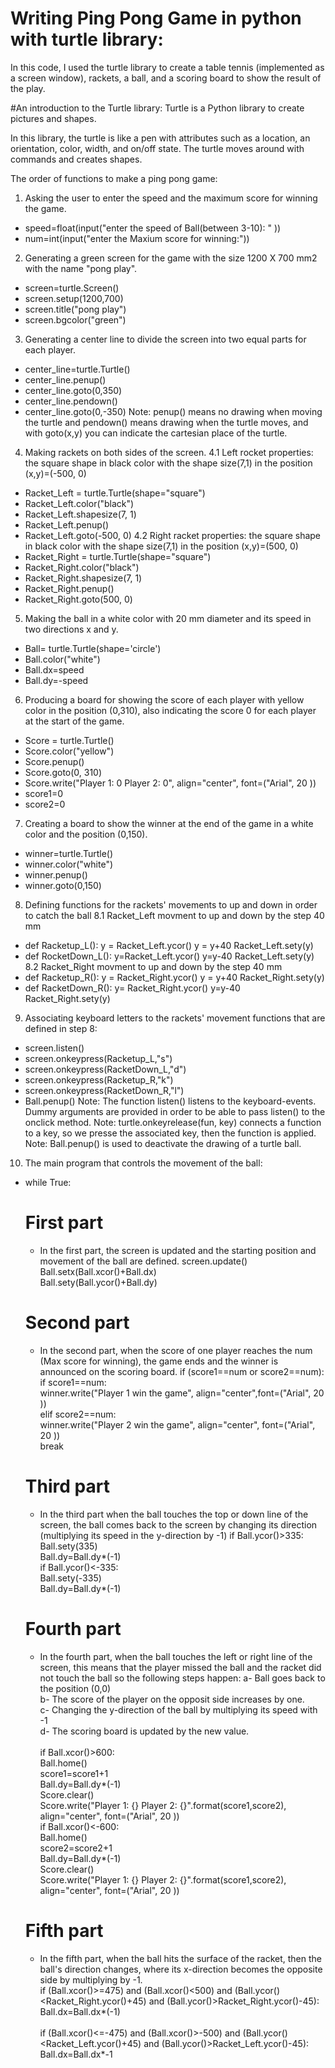 # Writing Ping Pong Game in python with turtle library:
In this code, I used the turtle library to create a table tennis (implemented as a screen window), rackets, a ball, and a scoring board to show the result of the play.

#An introduction to the Turtle library:
Turtle is a Python library to create pictures and shapes.
<!-- The onscreen pen that you use for drawing is called the turtle, this is what gives the library its name.-->
In this library, the turtle is like a pen with attributes such as a location, an orientation, color, width, and on/off state.
The turtle moves around with commands and creates shapes.
<!--In computer graphics, turtle graphics are vector graphics using a relative cursor upon a Cartesian plane. Turtle graphics is a feature of the Logo programming language. -->
The order of functions to make a ping pong game:
<br />
1. Asking the user to enter the speed and the maximum score for winning the game.
* speed=float(input("enter the speed of Ball(between 3-10): " ))
* num=int(input("enter the Maxium score for winning:"))<br />
2. Generating a green screen for the game with the size 1200 X 700 mm2 with the name "pong play".
* screen=turtle.Screen()
* screen.setup(1200,700)
* screen.title("pong play")
* screen.bgcolor("green")<br />
3. Generating a center line to divide the screen into two equal parts for each player.
* center_line=turtle.Turtle()
* center_line.penup()
* center_line.goto(0,350)
* center_line.pendown()
* center_line.goto(0,-350)
Note: penup() means no drawing when moving the turtle and pendown() means drawing when the turtle moves, and with goto(x,y) you can indicate the cartesian place of the turtle. <br />
4. Making rackets on both sides of the screen.
4.1 Left rocket properties: the square shape in black color with the shape size(7,1) in the position (x,y)=(-500, 0)
* Racket_Left = turtle.Turtle(shape="square")
* Racket_Left.color("black")
* Racket_Left.shapesize(7, 1)
* Racket_Left.penup()
* Racket_Left.goto(-500, 0)
4.2 Right racket properties: the square shape in black color with the shape size(7,1) in the position (x,y)=(500, 0)
* Racket_Right = turtle.Turtle(shape="square")
* Racket_Right.color("black")
* Racket_Right.shapesize(7, 1)
* Racket_Right.penup()
* Racket_Right.goto(500, 0)<br />
5. Making the ball in a white color with 20 mm diameter and its speed in two directions x and y.
* Ball= turtle.Turtle(shape='circle')
* Ball.color("white")
* Ball.dx=speed
* Ball.dy=-speed
6. Producing a board for showing the score of each player with yellow color in the position (0,310), also indicating the score 0 for each player at the start of the game.
* Score = turtle.Turtle()
* Score.color("yellow")
* Score.penup()
* Score.goto(0, 310)
* Score.write("Player 1: 0   Player 2: 0", align="center", font=("Arial", 20 ))
* score1=0
* score2=0 <br />
7. Creating a board to show the winner at the end of the game in a white color and the position (0,150).
* winner=turtle.Turtle()
* winner.color("white")
* winner.penup()
* winner.goto(0,150)
8. Defining functions for the rackets' movements to up and down in order to catch the ball
8.1 Racket_Left movment to up and down by the step 40 mm
* def Racketup_L():
    y = Racket_Left.ycor()
    y = y+40
    Racket_Left.sety(y)
* def RocketDown_L():
    y=Racket_Left.ycor()
    y=y-40
    Racket_Left.sety(y)
8.2 Racket_Right movment to up and down by the step 40 mm
* def Racketup_R():
    y = Racket_Right.ycor()
    y = y+40
    Racket_Right.sety(y)
* def RacketDown_R():
    y= Racket_Right.ycor()
    y=y-40
    Racket_Right.sety(y)
9. Associating keyboard letters to the rackets' movement functions that are defined in step 8:
* screen.listen()
* screen.onkeypress(Racketup_L,"s")
* screen.onkeypress(RacketDown_L,"d")
* screen.onkeypress(Racketup_R,"k")
* screen.onkeypress(RacketDown_R,"l")
* Ball.penup()
Note: The function listen() listens to the keyboard-events. Dummy arguments are provided in order to be able to pass listen() to the onclick method.
Note: turtle.onkeyrelease(fun, key) connects a function to a key, so we presse the associated key, then the function is applied.
Note: Ball.penup() is used to deactivate the drawing of a turtle ball.
10. The main program that controls the movement of the ball:
* while True:<br />

    # First part
    * In the first part, the screen is updated and the starting position and movement of the ball are defined.
    screen.update()<br />
    Ball.setx(Ball.xcor()+Ball.dx)<br />
    Ball.sety(Ball.ycor()+Ball.dy)<br />

    # Second part
    * In the second part, when the score of one player reaches the num (Max score for winning), the game ends and the winner is announced on the scoring board.
    if (score1==num or score2==num):<br />
        if score1==num:<br />
            winner.write("Player 1 win the game", align="center",font=("Arial", 20 ))<br />
         elif score2==num:<br />
            winner.write("Player 2 win the game", align="center", font=("Arial", 20 ))<br />
        break<br />
    
    # Third part
    * In the third part when the ball touches the top or down line of the screen,  the ball comes back to the screen by changing its direction (multiplying its speed in the y-direction by -1)
    if Ball.ycor()>335:<br />
        Ball.sety(335)<br />
        Ball.dy=Ball.dy*(-1)<br />
    if Ball.ycor()<-335:<br />
        Ball.sety(-335)<br />
        Ball.dy=Ball.dy*(-1)<br />
        
    # Fourth part
    * In the fourth part, when the ball touches the left or right line of the screen, this means that the player missed the ball and the racket did not touch the ball so the following steps happen:
   a- Ball goes back to the position (0,0)<br />
   b- The score of the player on the opposit side increases by one.<br />
   c- Changing the y-direction of the ball by multiplying its speed with -1 <br />
   d- The scoring board is updated by the new value.<br /><br />
    if Ball.xcor()>600:<br />
        Ball.home()<br />
        score1=score1+1<br />
        Ball.dy=Ball.dy*(-1)<br />
        Score.clear()<br />
        Score.write("Player 1: {}   Player 2: {}".format(score1,score2), align="center", font=("Arial", 20 ))<br />
    if Ball.xcor()<-600:<br />
        Ball.home()<br />
        score2=score2+1<br />
        Ball.dy=Ball.dy*(-1)<br />
        Score.clear()<br />
        Score.write("Player 1: {}   Player 2: {}".format(score1,score2), align="center", font=("Arial", 20 ))<br />
    # Fifth part
    * In the fifth part, when the ball hits the surface of the racket, then the ball's direction changes, where its x-direction becomes the opposite side by multiplying by -1.<br />
    if (Ball.xcor()>=475) and (Ball.xcor()<500) and (Ball.ycor()<Racket_Right.ycor()+45) and (Ball.ycor()>Racket_Right.ycor()-45):<br />
        Ball.dx=Ball.dx*(-1)<br />          
    if (Ball.xcor()<=-475) and (Ball.xcor()>-500) and (Ball.ycor()<Racket_Left.ycor()+45) and (Ball.ycor()>Racket_Left.ycor()-45):<br />
        Ball.dx=Ball.dx*-1<br />
    
   
  
